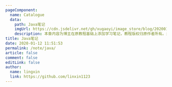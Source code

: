 ```yaml
---
pageComponent: 
  name: Catalogue
  data: 
    path: Java笔记
    imgUrl: https://cdn.jsdelivr.net/gh/xugaoyi/image_store/blog/20200112120340.png
    description: 本章内容为博主在原教程基础上添加学习笔记，教程版权归原作者所有。来源：<a href='https://wangdoc.com/javascript/' target='_blank'>JavaScript教程</a>
title: Java笔记
date: 2020-01-12 11:51:53
permalink: /note/java/
article: false
comment: false
editLink: false
author: 
  name: lingxin
  link: https://github.com/linxin1123
---
```

